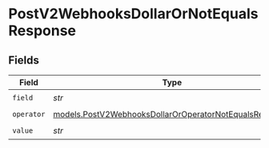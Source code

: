 # PostV2WebhooksDollarOrNotEqualsResponse


## Fields

| Field                                                                                                                  | Type                                                                                                                   | Required                                                                                                               | Description                                                                                                            |
| ---------------------------------------------------------------------------------------------------------------------- | ---------------------------------------------------------------------------------------------------------------------- | ---------------------------------------------------------------------------------------------------------------------- | ---------------------------------------------------------------------------------------------------------------------- |
| `field`                                                                                                                | *str*                                                                                                                  | :heavy_check_mark:                                                                                                     | N/A                                                                                                                    |
| `operator`                                                                                                             | [models.PostV2WebhooksDollarOrOperatorNotEqualsResponse](../models/postv2webhooksdollaroroperatornotequalsresponse.md) | :heavy_check_mark:                                                                                                     | N/A                                                                                                                    |
| `value`                                                                                                                | *str*                                                                                                                  | :heavy_check_mark:                                                                                                     | N/A                                                                                                                    |